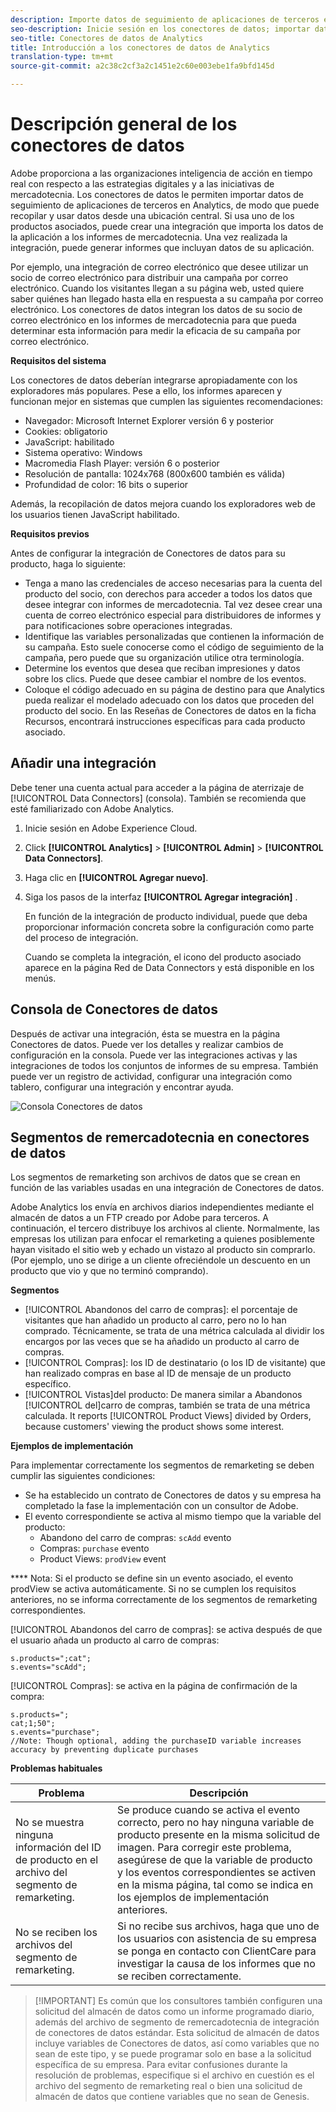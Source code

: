 ```yaml
---
description: Importe datos de seguimiento de aplicaciones de terceros en Analytics.
seo-description: Inicie sesión en los conectores de datos; importar datos de seguimiento de aplicaciones de terceros en Analytics, agregar integraciones, consola de conectores de datos.
seo-title: Conectores de datos de Analytics
title: Introducción a los conectores de datos de Analytics
translation-type: tm+mt
source-git-commit: a2c38c2cf3a2c1451e2c60e003ebe1fa9bfd145d

---
```



# Descripción general de los conectores de datos

Adobe proporciona a las organizaciones inteligencia de acción en tiempo real con respecto a las estrategias digitales y a las iniciativas de mercadotecnia. Los conectores de datos le permiten importar datos de seguimiento de aplicaciones de terceros en Analytics, de modo que puede recopilar y usar datos desde una ubicación central. Si usa uno de los productos asociados, puede crear una integración que importa los datos de la aplicación a los informes de mercadotecnia. Una vez realizada la integración, puede generar informes que incluyan datos de su aplicación.

Por ejemplo, una integración de correo electrónico que desee utilizar un socio de correo electrónico para distribuir una campaña por correo electrónico. Cuando los visitantes llegan a su página web, usted quiere saber quiénes han llegado hasta ella en respuesta a su campaña por correo electrónico. Los conectores de datos integran los datos de su socio de correo electrónico en los informes de mercadotecnia para que pueda determinar esta información para medir la eficacia de su campaña por correo electrónico.

**Requisitos del sistema**

Los conectores de datos deberían integrarse apropiadamente con los exploradores más populares. Pese a ello, los informes aparecen y funcionan mejor en sistemas que cumplen las siguientes recomendaciones:

* Navegador: Microsoft Internet Explorer versión 6 y posterior
* Cookies: obligatorio
* JavaScript: habilitado
* Sistema operativo: Windows
* Macromedia Flash Player: versión 6 o posterior
* Resolución de pantalla: 1024x768 (800x600 también es válida)
* Profundidad de color: 16 bits o superior

Además, la recopilación de datos mejora cuando los exploradores web de los usuarios tienen JavaScript habilitado.

**Requisitos previos**

Antes de configurar la integración de Conectores de datos para su producto, haga lo siguiente:

* Tenga a mano las credenciales de acceso necesarias para la cuenta del producto del socio, con derechos para acceder a todos los datos que desee integrar con informes de mercadotecnia. Tal vez desee crear una cuenta de correo electrónico especial para distribuidores de informes y para notificaciones sobre operaciones integradas.
* Identifique las variables personalizadas que contienen la información de su campaña. Esto suele conocerse como el código de seguimiento de la campaña, pero puede que su organización utilice otra terminología.
* Determine los eventos que desea que reciban impresiones y datos sobre los clics. Puede que desee cambiar el nombre de los eventos.
* Coloque el código adecuado en su página de destino para que Analytics pueda realizar el modelado adecuado con los datos que proceden del producto del socio. En las Reseñas de Conectores de datos en la ficha Recursos, encontrará instrucciones específicas para cada producto asociado.

## Añadir una integración

Debe tener una cuenta actual para acceder a la página de aterrizaje de [!UICONTROL Data Connectors] (consola). También se recomienda que esté familiarizado con Adobe Analytics.

1. Inicie sesión en Adobe Experience Cloud.
1. Click **[!UICONTROL Analytics]** &gt; **[!UICONTROL Admin]** &gt; **[!UICONTROL Data Connectors]**.
1. Haga clic en **[!UICONTROL Agregar nuevo]**.
1. Siga los pasos de la interfaz **[!UICONTROL Agregar integración]** .

   En función de la integración de producto individual, puede que deba proporcionar información concreta sobre la configuración como parte del proceso de integración.

   Cuando se completa la integración, el icono del producto asociado aparece en la página Red de Data Connectors y está disponible en los menús.

## Consola de Conectores de datos

Después de activar una integración, ésta se muestra en la página Conectores  de datos. Puede ver los detalles y realizar cambios de configuración en la consola. Puede ver las integraciones activas y las integraciones de todos los conjuntos de informes de su empresa. También puede ver un registro de actividad, configurar una integración como tablero, configurar una integración y encontrar ayuda.

![Consola Conectores de datos](assets/data-connectors-console.png)

## Segmentos de remercadotecnia en conectores de datos

Los segmentos de remarketing son archivos de datos que se crean en función de las variables usadas en una integración de Conectores de datos.

Adobe Analytics los envía en archivos diarios independientes mediante el almacén de datos a un FTP creado por Adobe para terceros. A continuación, el tercero distribuye los archivos al cliente. Normalmente, las empresas los utilizan para enfocar el remarketing a quienes posiblemente hayan visitado el sitio web y echado un vistazo al producto sin comprarlo. (Por ejemplo, uno se dirige a un cliente ofreciéndole un descuento en un producto que vio y que no terminó comprando).

**Segmentos**

* [!UICONTROL Abandonos del carro de compras]: el porcentaje de visitantes que han añadido un producto al carro, pero no lo han comprado. Técnicamente, se trata de una métrica calculada al dividir los encargos por las veces que se ha añadido un producto al carro de compras.
* [!UICONTROL Compras]: los ID de destinatario (o los ID de visitante) que han realizado compras en base al ID de mensaje de un producto específico.
* [!UICONTROL Vistas]del producto: De manera similar a Abandonos [!UICONTROL del]carro de compras, también se trata de una métrica calculada. It reports [!UICONTROL Product Views] divided by Orders, because customers' viewing the product shows some interest.

**Ejemplos de implementación**

Para implementar correctamente los segmentos de remarketing se deben cumplir las siguientes condiciones:

* Se ha establecido un contrato de Conectores de datos y su empresa ha completado la fase la implementación con un consultor de Adobe.
* El evento correspondiente se activa al mismo tiempo que la variable del producto:
   * Abandono del carro de compras: `scAdd` evento
   * Compras: `purchase` evento
   * Product Views: `prodView` event

**** Nota: Si el producto se define sin un evento asociado, el evento prodView se activa automáticamente.
Si no se cumplen los requisitos anteriores, no se informa correctamente de los segmentos de remarketing correspondientes.

[!UICONTROL Abandonos del carro de compras]: se activa después de que el usuario añada un producto al carro de compras:

```
s.products=";cat";
s.events="scAdd";
```

[!UICONTROL Compras]: se activa en la página de confirmación de la compra:

```
s.products=";
cat;1;50";
s.events="purchase";
//Note: Though optional, adding the purchaseID variable increases accuracy by preventing duplicate purchases
```

**Problemas habituales**

| Problema | Descripción |
| -----------| ---------- |  
| No se muestra ninguna información del ID de producto en el archivo del segmento de remarketing. | Se produce cuando se activa el evento correcto, pero no hay ninguna variable de producto presente en la misma solicitud de imagen. Para corregir este problema, asegúrese de que la variable de producto y los eventos correspondientes se activen en la misma página, tal como se indica en los ejemplos de implementación anteriores. |
| No se reciben los archivos del segmento de remarketing. | Si no recibe sus archivos, haga que uno de los usuarios con asistencia de su empresa se ponga en contacto con ClientCare para investigar la causa de los informes que no se reciben correctamente. |


> [!IMPORTANT] Es común que los consultores también configuren una solicitud del almacén de datos como un informe programado diario, además del archivo de segmento de remercadotecnia de integración de conectores de datos estándar. Esta solicitud de almacén de datos incluye variables de Conectores de datos, así como variables que no sean de este tipo, y se puede programar solo en base a la solicitud específica de su empresa. Para evitar confusiones durante la resolución de problemas, especifique si el archivo en cuestión es el archivo del segmento de remarketing real o bien una solicitud de almacén de datos que contiene variables que no sean de Genesis.
